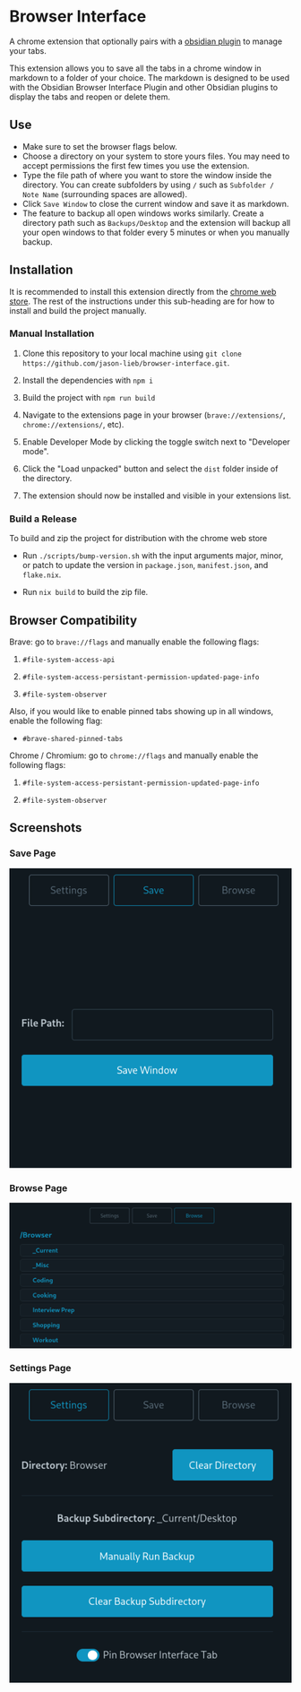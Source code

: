 # Browser Interface

A chrome extension that optionally pairs with a [obsidian plugin](https://github.com/jason-lieb/obsidian-browser-interface-plugin) to manage your tabs.

This extension allows you to save all the tabs in a chrome window in markdown to a folder of your choice. The markdown is designed to be used with the Obsidian Browser Interface Plugin and other Obsidian plugins to display the tabs and reopen or delete them.

## Use

- Make sure to set the browser flags below.
- Choose a directory on your system to store yours files. You may need to accept permissions the first few times you use the extension.
- Type the file path of where you want to store the window inside the directory. You can create subfolders by using `/` such as `Subfolder / Note Name` (surrounding spaces are allowed).
- Click `Save Window` to close the current window and save it as markdown.
- The feature to backup all open windows works similarly. Create a directory path such as `Backups/Desktop` and the extension will backup all your open windows to that folder every 5 minutes or when you manually backup.

## Installation

It is recommended to install this extension directly from the [chrome web store](https://chromewebstore.google.com/detail/obsidian-browser-interfac/eciohhdfhkkihkiiefldkejohdoghogo). The rest of the instructions under this sub-heading are for how to install and build the project manually.

### Manual Installation

1. Clone this repository to your local machine using `git clone https://github.com/jason-lieb/browser-interface.git`.

2. Install the dependencies with `npm i`

3. Build the project with `npm run build`

4. Navigate to the extensions page in your browser (`brave://extensions/`, `chrome://extensions/`, etc).

5. Enable Developer Mode by clicking the toggle switch next to "Developer mode".

6. Click the "Load unpacked" button and select the `dist` folder inside of the directory.

7. The extension should now be installed and visible in your extensions list.

### Build a Release

To build and zip the project for distribution with the chrome web store

- Run `./scripts/bump-version.sh` with the input arguments major, minor, or patch to update the version in `package.json`, `manifest.json`, and `flake.nix`.

- Run `nix build` to build the zip file.

## Browser Compatibility

Brave: go to `brave://flags` and manually enable the following flags:

1. `#file-system-access-api`

2. `#file-system-access-persistant-permission-updated-page-info`

3. `#file-system-observer`

Also, if you would like to enable pinned tabs showing up in all windows, enable the following flag:

- `#brave-shared-pinned-tabs`

Chrome / Chromium: go to `chrome://flags` and manually enable the following flags:

1. `#file-system-access-persistant-permission-updated-page-info`

2. `#file-system-observer`

## Screenshots

### Save Page
![save page](./screenshots/save-screenshot.png)

### Browse Page
![browse page](./screenshots/browse-screenshot.png)

### Settings Page
![settings page](./screenshots/settings-screenshot.png)

